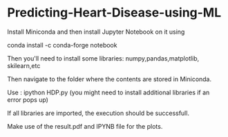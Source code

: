 # Predicting-Heart-Disease-using-ML
Install Miniconda and then install Jupyter Notebook on it using 

conda install -c conda-forge notebook

Then you'll need to install some libraries: numpy,pandas,matplotlib, skilearn,etc 

Then navigate to the folder where the contents are stored in Miniconda.

Use : ipython HDP.py (you might need to install additional libraries if an error pops up)

If all libraries are imported, the execution should be successfull.

Make use of the result.pdf and IPYNB file for the plots.

